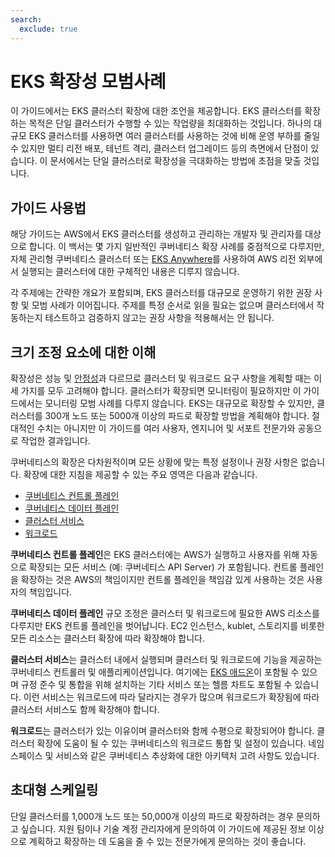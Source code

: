 ```yaml
---
search:
  exclude: true
---
```



# EKS 확장성 모범사례
이 가이드에서는 EKS 클러스터 확장에 대한 조언을 제공합니다. EKS 클러스터를 확장하는 목적은 단일 클러스터가 수행할 수 있는 작업량을 최대화하는 것입니다. 하나의 대규모 EKS 클러스터를 사용하면 여러 클러스터를 사용하는 것에 비해 운영 부하를 줄일 수 있지만 멀티 리전 배포, 테넌트 격리, 클러스터 업그레이드 등의 측면에서 단점이 있습니다. 이 문서에서는 단일 클러스터로 확장성을 극대화하는 방법에 초점을 맞출 것입니다.

## 가이드 사용법
해당 가이드는 AWS에서 EKS 클러스터를 생성하고 관리하는 개발자 및 관리자를 대상으로 합니다. 이 백서는 몇 가지 일반적인 쿠버네티스 확장 사례를 중점적으로 다루지만, 자체 관리형 쿠버네티스 클러스터 또는 [EKS Anywhere](https://anywhere.eks.amazonaws.com/)를 사용하여 AWS 리전 외부에서 실행되는 클러스터에 대한 구체적인 내용은 디루지 않습니다.

각 주제에는 간략한 개요가 포함되며, EKS 클러스터를 대규모로 운영하기 위한 권장 사항 및 모범 사례가 이어집니다. 주제를 특정 순서로 읽을 필요는 없으며 클러스터에서 작동하는지 테스트하고 검증하지 않고는 권장 사항을 적용해서는 안 됩니다.

## 크기 조정 요소에 대한 이해
확장성은 성능 및 [안정성](https://aws.github.io/aws-eks-best-practices/reliability/docs/)과 다르므로 클러스터 및 워크로드 요구 사항을 계획할 때는 이 세 가지를 모두 고려해야 합니다. 클러스터가 확장되면 모니터링이 필요하지만 이 가이드에서는 모니터링 모범 사례를 다루지 않습니다. EKS는 대규모로 확장할 수 있지만, 클러스터를 300개 노드 또는 5000개 이상의 파드로 확장할 방법을 계획해야 합니다. 절대적인 수치는 아니지만 이 가이드를 여러 사용자, 엔지니어 및 서포트 전문가와 공동으로 작업한 결과입니다.

쿠버네티스의 확장은 다차원적이며 모든 상황에 맞는 특정 설정이나 권장 사항은 없습니다. 확장에 대한 지침을 제공할 수 있는 주요 영역은 다음과 같습니다.

* [쿠버네티스 컨트롤 플레인](control-plane.ko.md)
* [쿠버네티스 데이터 플레인](data-plane.ko.md)
* [클러스터 서비스](cluster-services.ko.md)
* [워크로드](workloads.ko.md)

**쿠버네티스 컨트롤 플레인**은 EKS 클러스터에는 AWS가 실행하고 사용자를 위해 자동으로 확장되는 모든 서비스 (예: 쿠버네티스 API Server) 가 포함됩니다. 컨트롤 플레인을 확장하는 것은 AWS의 책임이지만 컨트롤 플레인을 책임감 있게 사용하는 것은 사용자의 책임입니다.

**쿠버네티스 데이터 플레인** 규모 조정은 클러스터 및 워크로드에 필요한 AWS 리소스를 다루지만 EKS 컨트롤 플레인을 벗어납니다. EC2 인스턴스, kublet, 스토리지를 비롯한 모든 리소스는 클러스터 확장에 따라 확장해야 합니다.

**클러스터 서비스**는 클러스터 내에서 실행되며 클러스터 및 워크로드에 기능을 제공하는 쿠버네티스 컨트롤러 및 애플리케이션입니다. 여기에는 [EKS 애드온](https://docs.aws.amazon.com/eks/latest/userguide/eks-add-ons.html)이 포함될 수 있으며 규정 준수 및 통합을 위해 설치하는 기타 서비스 또는 헬름 차트도 포함될 수 있습니다. 이런 서비스는 워크로드에 따라 달라지는 경우가 많으며 워크로드가 확장됨에 따라 클러스터 서비스도 함께 확장해야 합니다.

**워크로드**는 클러스터가 있는 이유이며 클러스터와 함께 수평으로 확장되어야 합니다. 클러스터 확장에 도움이 될 수 있는 쿠버네티스의 워크로드 통합 및 설정이 있습니다. 네임스페이스 및 서비스와 같은 쿠버네티스 추상화에 대한 아키텍처 고려 사항도 있습니다.

## 초대형 스케일링
단일 클러스터를 1,000개 노드 또는 50,000개 이상의 파드로 확장하려는 경우 문의하고 싶습니다. 지원 팀이나 기술 계정 관리자에게 문의하여 이 가이드에 제공된 정보 이상으로 계획하고 확장하는 데 도움을 줄 수 있는 전문가에게 문의하는 것이 좋습니다.
